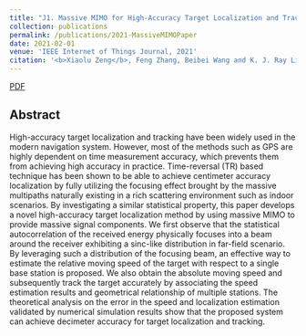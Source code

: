 ```yaml
---
title: "J1. Massive MIMO for High-Accuracy Target Localization and Tracking"
collection: publications
permalink: /publications/2021-MassiveMIMOPaper
date: 2021-02-01
venue: 'IEEE Internet of Things Journal, 2021'
citation: '<b>Xiaolu Zeng</b>, Feng Zhang, Beibei Wang and K. J. Ray Liu, <i>IEEE Internet of Things Journal<i>.  <b>2021</b>.'
---
```


[PDF](http://Xiaolu1263.github.io/files/MassiveMIMO.pdf)

## Abstract
High-accuracy target localization and tracking have been widely used in the modern navigation system. However, most of the methods such as GPS are highly dependent on
time measurement accuracy, which prevents them from achieving high accuracy in practice. Time-reversal (TR) based technique has been shown to be able to achieve centimeter accuracy localization by fully utilizing the focusing effect brought by the massive multipaths naturally existing in a rich scattering environment such as indoor scenarios. By investigating a similar statistical property, this paper develops a novel high-accuracy target localization method by using massive MIMO to provide massive signal components. We first observe that the statistical autocorrelation of the received energy physically focuses into a beam around the receiver exhibiting a sinc-like distribution in far-field scenario. By leveraging such a distribution of the focusing beam, an effective way to estimate the relative moving speed of the target with respect to a single base station is proposed. We also obtain the absolute moving speed and subsequently track the target accurately by associating the speed estimation results and geometrical relationship of multiple stations. The theoretical analysis on the error in the speed and localization estimation validated by numerical simulation results show that the proposed system can achieve decimeter accuracy for target localization and tracking.
